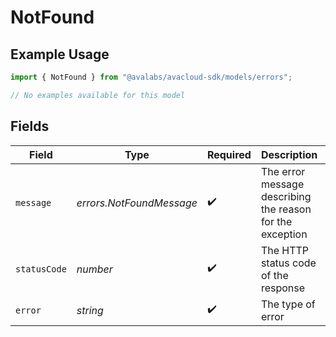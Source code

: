 # NotFound

## Example Usage

```typescript
import { NotFound } from "@avalabs/avacloud-sdk/models/errors";

// No examples available for this model
```

## Fields

| Field                                                     | Type                                                      | Required                                                  | Description                                               | Example                                                   |
| --------------------------------------------------------- | --------------------------------------------------------- | --------------------------------------------------------- | --------------------------------------------------------- | --------------------------------------------------------- |
| `message`                                                 | *errors.NotFoundMessage*                                  | :heavy_check_mark:                                        | The error message describing the reason for the exception |                                                           |
| `statusCode`                                              | *number*                                                  | :heavy_check_mark:                                        | The HTTP status code of the response                      | 404                                                       |
| `error`                                                   | *string*                                                  | :heavy_check_mark:                                        | The type of error                                         | Not Found                                                 |
